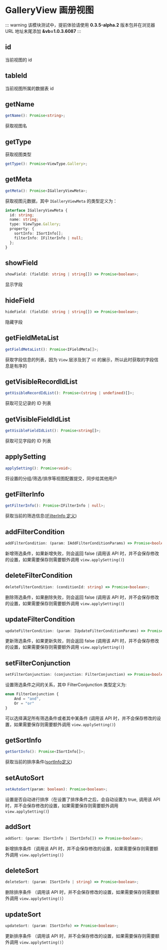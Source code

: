 # GalleryView 画册视图

::: warning
该模块测试中，提前体验请使用 **0.3.5-alpha.2** 版本包并在浏览器 URL 地址末尾添加 **&vb=1.0.3.6087**
:::

## id
当前视图的 id

## tableId
当前视图所属的数据表 id

## getName
```typescript
getName(): Promise<string>;
```
获取视图名

## getType
获取视图类型
```typescript
getType(): Promise<ViewType.Gallery>;
```

## getMeta
```typescript
getMeta(): Promise<IGalleryViewMeta>;
```
获取视图元数据，其中 `IGalleryViewMeta` 的类型定义为：
```typescript
interface IGalleryViewMeta {
  id: string;
  name: string;
  type: ViewType.Gallery;
  property: {
    sortInfo: ISortInfo[];
    filterInfo: IFilterInfo | null;
  };
}
```
## showField
```typescript
showField: (fieldId: string | string[]) => Promise<boolean>;
```
显示字段

## hideField
```typescript
hideField: (fieldId: string | string[]) => Promise<boolean>;
```
隐藏字段

## getFieldMetaList
```typescript
getFieldMetaList(): Promise<IFieldMeta[]>;
```
获取字段信息的列表，因为 `View` 层涉及到了 `UI` 的展示，所以此时获取的字段信息是有序的

## getVisibleRecordIdList
```typescript
getVisibleRecordIdList(): Promise<(string | undefined)[]>;
```
获取可见记录的 ID 列表

## getVisibleFieldIdList
```typescript
getVisibleFieldIdList(): Promise<string[]>;
```
获取可见字段的 ID 列表

## applySetting
```typescript
applySetting(): Promise<void>;
```
将设置的分组/筛选/排序等视图配置提交，同步给其他用户

## getFilterInfo
```typescript
getFilterInfo(): Promise<IFilterInfo | null>;
```
获取当前的筛选信息([IFilterInfo 定义](../view.md#ifilterinfo))

## addFilterCondition
```typescript
addFilterCondition: (param: IAddFilterConditionParams) => Promise<boolean>;
```
新增筛选条件，如果新增失败，则会返回 false (调用该 API 时，并不会保存修改的设置，如果需要保存则需要额外调用 `view.applySetting()`)

## deleteFilterCondition
```typescript
deleteFilterCondition: (conditionId: string) => Promise<boolean>;
```
删除筛选条件，如果删除失败，则会返回 false (调用该 API 时，并不会保存修改的设置，如果需要保存则需要额外调用 `view.applySetting()`)

## updateFilterCondition
```typescript
updateFilterCondition: (param: IUpdateFilterConditionParams) => Promise<boolean>;
```
更新筛选条件，如果更新失败，则会返回 false (调用该 API 时，并不会保存修改的设置，如果需要保存则需要额外调用 `view.applySetting()`)

## setFilterConjunction
```typescript
setFilterConjunction: (conjunction: FilterConjunction) => Promise<boolean>;
```
设置筛选条件之间的关系，其中 FilterConjunction 类型定义为:
```typescript
enum FilterConjunction {
    And = "and",
    Or = "or"
}
```
可以选择满足所有筛选条件或者其中某条件 (调用该 API 时，并不会保存修改的设置，如果需要保存则需要额外调用 `view.applySetting()`)
## getSortInfo
```typescript
getSortInfo(): Promise<ISortInfo[]>;
```
获取当前的排序条件([sortInfo定义](../view.md#isortinfo))

## setAutoSort
```typescript
setAutoSort(param: boolean): Promise<boolean>;
```
设置是否自动进行排序（在设置了排序条件之后，会自动设置为 true, 调用该 API 时，并不会保存修改的设置，如果需要保存则需要额外调用 `view.applySetting()`)

## addSort
```typescript
addSort: (param: ISortInfo | ISortInfo[]) => Promise<boolean>;
```
新增排序条件（调用该 API 时，并不会保存修改的设置，如果需要保存则需要额外调用 `view.applySetting()`）

## deleteSort
```typescript
deleteSort: (param: ISortInfo | string) => Promise<boolean>;
```
删除排序条件 （调用该 API 时，并不会保存修改的设置，如果需要保存则需要额外调用 `view.applySetting()`）

## updateSort
```typescript
updateSort: (param: ISortInfo) => Promise<boolean>;
```
更新排序条件 （调用该 API 时，并不会保存修改的设置，如果需要保存则需要额外调用 `view.applySetting()`）